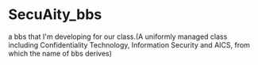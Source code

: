 # SecuAity_bbs
a bbs that I'm developing for our class.(A uniformly managed class including Confidentiality Technology, Information Security and AICS, from which the name of bbs derives)
